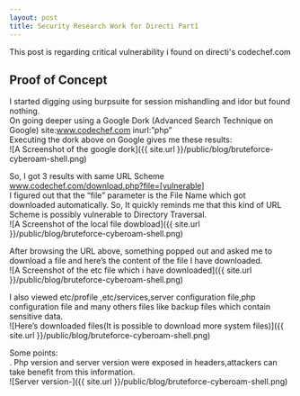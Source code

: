 ```yaml
---
layout: post
title: Security Research Work for Directi Part1
---
```


This post is regarding critical vulnerability i found on directi's codechef.com


## Proof of Concept

I started digging using burpsuite for session mishandling and idor but found nothing.<br/>
On going deeper using a Google Dork (Advanced Search Technique on Google) site:www.codechef.com inurl:”php” <br/>
Executing the dork above on Google gives me these results:<br/>
![A Screenshot of the google dork]({{ site.url }}/public/blog/bruteforce-cyberoam-shell.png)

So, I got 3 results with same URL Scheme<br/>
www.codechef.com/download.php?file=[vulnerable]<br/>
I figured out that the “file” parameter is the File Name which got downloaded automatically. So, It quickly reminds me that this kind of URL Scheme is possibly vulnerable to Directory Traversal. <br/>
![A Screenshot of the local file dowbload]({{ site.url }}/public/blog/bruteforce-cyberoam-shell.png)

After browsing the URL above, something popped out and asked me to download a file and here’s the content of the file I have downloaded.<br/>
![A Screenshot of the etc file which i have downloaded]({{ site.url }}/public/blog/bruteforce-cyberoam-shell.png)

I also viewed etc/profile ,etc/services,server configuration file,php configuration file and many others files like backup files which contain sensitive data.<br/>
![Here’s downloaded files(It is possible to download more system files)]({{ site.url }}/public/blog/bruteforce-cyberoam-shell.png)

Some points:<br/>
. Php version and server version were exposed in headers,attackers can take benefit from this information.<br/> 
![Server version-]({{ site.url }}/public/blog/bruteforce-cyberoam-shell.png)



